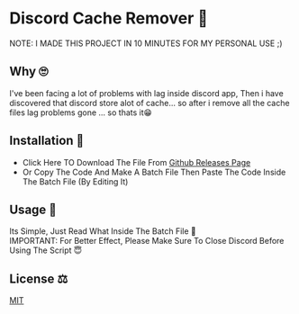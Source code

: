 # Discord Cache Remover 📁

NOTE: I MADE THIS PROJECT IN 10 MINUTES FOR MY PERSONAL USE ;)

## Why 🙄
I've been facing a lot of problems with lag inside discord app, Then i have discovered that discord store alot of cache... so after i remove all the cache files lag problems gone ... so thats it😁


## Installation 🔻

- Click Here TO Download The File From [Github Releases Page](https://github.com/azizmjaber02/Discord-Cache-Remover/releases/download/V1/Discord.Cache.Remover.bat)
- Or Copy The Code And Make A Batch File Then Paste The Code Inside The Batch File (By Editing It)

## Usage 🤔

Its Simple, Just Read What Inside The Batch File 🤩 <br>
IMPORTANT: For Better Effect, Please Make Sure To Close Discord Before Using The Script 😇

## License ⚖
[MIT](https://choosealicense.com/licenses/mit/)
